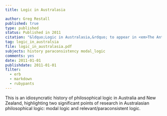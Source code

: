 ```yaml
---
title: Logic in Australasia

author: Greg Restall
published: true
type: published
status: Published in 2011 
citation: "&ldquo;Logic in Australasia,&rdquo; to appear in <em>The Antipodean Philosopher</em>, edited by Graham Oppy, N. N. Trakakis, Lynda Burns, Steven Gardner and Fiona Leigh, Lexington Books."
tag: logic_in_australsia
file: logic_in_australasia.pdf
subjects: history paraconsistency modal_logic
comments: yes
date: 2011-01-01
publishdate: 2011-01-01
filter:
  - erb
  - markdown
  - rubypants
---
```

This is an idiosyncratic history of philosophical logic in Australia and New Zealand, highlighting two significant points of research in Australasian philosophical logic: modal logic and relevant/paraconsistent logic.